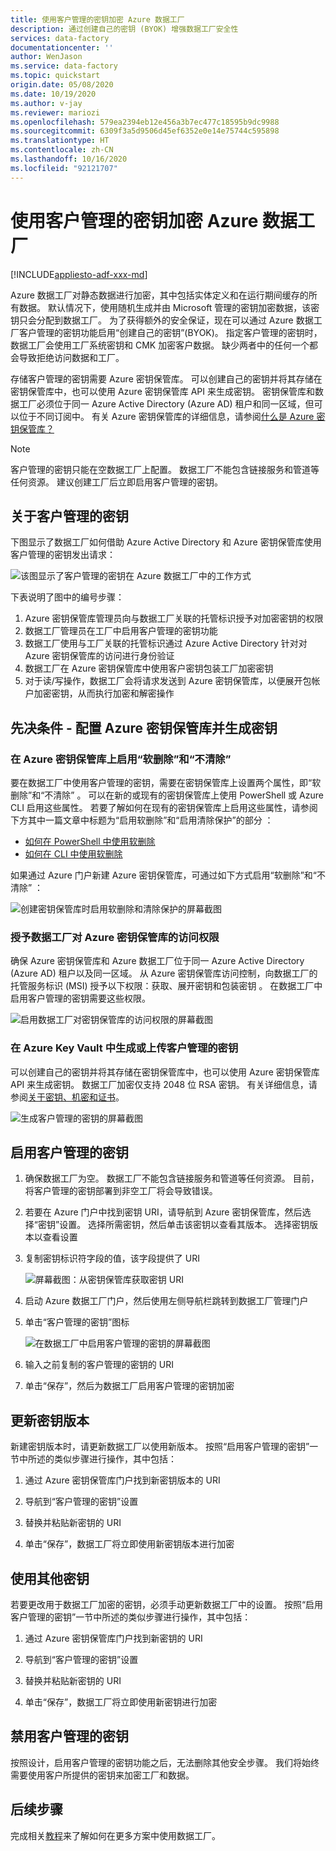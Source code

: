 ```yaml
---
title: 使用客户管理的密钥加密 Azure 数据工厂
description: 通过创建自己的密钥 (BYOK) 增强数据工厂安全性
services: data-factory
documentationcenter: ''
author: WenJason
ms.service: data-factory
ms.topic: quickstart
origin.date: 05/08/2020
ms.date: 10/19/2020
ms.author: v-jay
ms.reviewer: mariozi
ms.openlocfilehash: 579ea2394eb12e456a3b7ec477c18595b9dc9988
ms.sourcegitcommit: 6309f3a5d9506d45ef6352e0e14e75744c595898
ms.translationtype: HT
ms.contentlocale: zh-CN
ms.lasthandoff: 10/16/2020
ms.locfileid: "92121707"
---
```

# <a name="encrypt-azure-data-factory-with-customer-managed-keys"></a>使用客户管理的密钥加密 Azure 数据工厂

[!INCLUDE[appliesto-adf-xxx-md](includes/appliesto-adf-xxx-md.md)]

Azure 数据工厂对静态数据进行加密，其中包括实体定义和在运行期间缓存的所有数据。 默认情况下，使用随机生成并由 Microsoft 管理的密钥加密数据，该密钥只会分配到数据工厂。 为了获得额外的安全保证，现在可以通过 Azure 数据工厂客户管理的密钥功能启用“创建自己的密钥”(BYOK)。 指定客户管理的密钥时，数据工厂会使用工厂系统密钥和 CMK 加密客户数据。 缺少两者中的任何一个都会导致拒绝访问数据和工厂。

存储客户管理的密钥需要 Azure 密钥保管库。 可以创建自己的密钥并将其存储在密钥保管库中，也可以使用 Azure 密钥保管库 API 来生成密钥。 密钥保管库和数据工厂必须位于同一 Azure Active Directory (Azure AD) 租户和同一区域，但可以位于不同订阅中。 有关 Azure 密钥保管库的详细信息，请参阅[什么是 Azure 密钥保管库？](../key-vault/general/overview.md)

> [!NOTE]
> 客户管理的密钥只能在空数据工厂上配置。 数据工厂不能包含链接服务和管道等任何资源。 建议创建工厂后立即启用客户管理的密钥。

## <a name="about-customer-managed-keys"></a>关于客户管理的密钥

下图显示了数据工厂如何借助 Azure Active Directory 和 Azure 密钥保管库使用客户管理的密钥发出请求：

  ![该图显示了客户管理的密钥在 Azure 数据工厂中的工作方式](media/enable-customer-managed-key/encryption-customer-managed-keys-diagram.png)

下表说明了图中的编号步骤：

1. Azure 密钥保管库管理员向与数据工厂关联的托管标识授予对加密密钥的权限
1. 数据工厂管理员在工厂中启用客户管理的密钥功能
1. 数据工厂使用与工厂关联的托管标识通过 Azure Active Directory 针对对 Azure 密钥保管库的访问进行身份验证
1. 数据工厂在 Azure 密钥保管库中使用客户密钥包装工厂加密密钥
1. 对于读/写操作，数据工厂会将请求发送到 Azure 密钥保管库，以便展开包帐户加密密钥，从而执行加密和解密操作

## <a name="prerequisites---configure-azure-key-vault-and-generate-keys"></a>先决条件 - 配置 Azure 密钥保管库并生成密钥

### <a name="enable-soft-delete-and-do-not-purge-on-azure-key-vault"></a>在 Azure 密钥保管库上启用“软删除”和“不清除”

要在数据工厂中使用客户管理的密钥，需要在密钥保管库上设置两个属性，即“软删除”和“不清除” 。 可以在新的或现有的密钥保管库上使用 PowerShell 或 Azure CLI 启用这些属性。 若要了解如何在现有的密钥保管库上启用这些属性，请参阅下方其中一篇文章中标题为“启用软删除”和“启用清除保护”的部分 ：

- [如何在 PowerShell 中使用软删除](../key-vault/general/soft-delete-powershell.md)
- [如何在 CLI 中使用软删除](../key-vault/general/soft-delete-cli.md)

如果通过 Azure 门户新建 Azure 密钥保管库，可通过如下方式启用“软删除”和“不清除” ：

  ![创建密钥保管库时启用软删除和清除保护的屏幕截图](media/enable-customer-managed-key/01-enable-purge-protection.png)

### <a name="grant-data-factory-access-to-azure-key-vault"></a>授予数据工厂对 Azure 密钥保管库的访问权限

确保 Azure 密钥保管库和 Azure 数据工厂位于同一 Azure Active Directory (Azure AD) 租户以及同一区域。 从 Azure 密钥保管库访问控制，向数据工厂的托管服务标识 (MSI) 授予以下权限：获取、展开密钥和包装密钥  。 在数据工厂中启用客户管理的密钥需要这些权限。

  ![启用数据工厂对密钥保管库的访问权限的屏幕截图](media/enable-customer-managed-key/02-access-policy-factory-managed-identities.png)

### <a name="generate-or-upload-customer-managed-key-to-azure-key-vault"></a>在 Azure Key Vault 中生成或上传客户管理的密钥

可以创建自己的密钥并将其存储在密钥保管库中，也可以使用 Azure 密钥保管库 API 来生成密钥。 数据工厂加密仅支持 2048 位 RSA 密钥。 有关详细信息，请参阅[关于密钥、机密和证书](../key-vault/general/about-keys-secrets-certificates.md)。

  ![生成客户管理的密钥的屏幕截图](media/enable-customer-managed-key/03-create-key.png)

## <a name="enable-customer-managed-keys"></a>启用客户管理的密钥

1. 确保数据工厂为空。 数据工厂不能包含链接服务和管道等任何资源。 目前，将客户管理的密钥部署到非空工厂将会导致错误。

1. 若要在 Azure 门户中找到密钥 URI，请导航到 Azure 密钥保管库，然后选择“密钥”设置。 选择所需密钥，然后单击该密钥以查看其版本。 选择密钥版本以查看设置

1. 复制密钥标识符字段的值，该字段提供了 URI

    ![屏幕截图：从密钥保管库获取密钥 URI](media/enable-customer-managed-key/04-get-key-identifier.png)

1. 启动 Azure 数据工厂门户，然后使用左侧导航栏跳转到数据工厂管理门户

1. 单击“客户管理的密钥”图标

    ![在数据工厂中启用客户管理的密钥的屏幕截图](media/enable-customer-managed-key/05-customer-managed-key-configuration.png)

1. 输入之前复制的客户管理的密钥的 URI

1. 单击“保存”，然后为数据工厂启用客户管理的密钥加密

## <a name="update-key-version"></a>更新密钥版本

新建密钥版本时，请更新数据工厂以使用新版本。 按照“启用客户管理的密钥”一节中所述的类似步骤进行操作，其中包括：

1. 通过 Azure 密钥保管库门户找到新密钥版本的 URI

1. 导航到“客户管理的密钥”设置

1. 替换并粘贴新密钥的 URI

1. 单击“保存”，数据工厂将立即使用新密钥版本进行加密

## <a name="use-a-different-key"></a>使用其他密钥

若要更改用于数据工厂加密的密钥，必须手动更新数据工厂中的设置。 按照“启用客户管理的密钥”一节中所述的类似步骤进行操作，其中包括：

1. 通过 Azure 密钥保管库门户找到新密钥的 URI

1. 导航到“客户管理的密钥”设置

1. 替换并粘贴新密钥的 URI

1. 单击“保存”，数据工厂将立即使用新密钥进行加密

## <a name="disable-customer-managed-keys"></a>禁用客户管理的密钥

按照设计，启用客户管理的密钥功能之后，无法删除其他安全步骤。 我们将始终需要使用客户所提供的密钥来加密工厂和数据。

## <a name="next-steps"></a>后续步骤

完成相关[教程](tutorial-copy-data-dot-net.md)来了解如何在更多方案中使用数据工厂。
